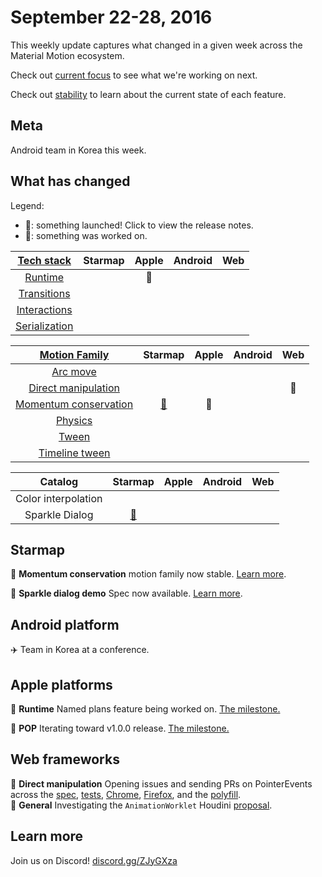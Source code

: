 # September 22-28, 2016

This weekly update captures what changed in a given week across the Material Motion ecosystem.

Check out [current focus](current_focus.md) to see what we're working on next.

Check out [stability](stability.md) to learn about the current state of each feature.

## Meta

Android team in Korea this week.

## What has changed

Legend:

- 🎉: something launched! Click to view the release notes.
- 📝: something was worked on.

| [Tech stack](https://material-motion.gitbooks.io/material-motion-starmap/content/specifications/#tech-stack)    | Starmap | Apple | Android | Web |
|:-------------:|:-------:|:-----:|:-------:|:---:|
| [Runtime](https://material-motion.gitbooks.io/material-motion-starmap/content/specifications/runtime/)       | &nbsp; | 📝 | &nbsp; | &nbsp; |
| [Transitions](https://material-motion.gitbooks.io/material-motion-starmap/content/specifications/transitions.html)   | &nbsp; | &nbsp; | &nbsp; | &nbsp; |
| [Interactions](https://material-motion.gitbooks.io/material-motion-starmap/content/specifications/interactions.html)  | &nbsp; | &nbsp; | &nbsp; | &nbsp; |
| [Serialization](https://material-motion.gitbooks.io/material-motion-starmap/content/specifications/serialization.html) | &nbsp; | &nbsp; | &nbsp; | &nbsp; |

| [Motion Family](https://material-motion.gitbooks.io/material-motion-starmap/content/specifications/motion-family.html)       | Starmap | Apple | Android | Web |
|:-------------------:|:-------:|:-----:|:-------:|:---:|
| [Arc move](https://material-motion.gitbooks.io/material-motion-starmap/content/specifications/motion_family/arc_move.html)            | &nbsp; | &nbsp; | &nbsp; | &nbsp; |
| [Direct manipulation](https://material-motion.gitbooks.io/material-motion-starmap/content/specifications/motion_family/direct_manipulation.html) | &nbsp; | &nbsp; | &nbsp; | 📝 |
| [Momentum conservation](https://material-motion.gitbooks.io/material-motion-starmap/content/specifications/motion_family/springs.html) | [🎉](https://material-motion.gitbooks.io/material-motion-starmap/content/specifications/motion_family/springs.html) | 📝 | &nbsp; | &nbsp; |
| [Physics](https://material-motion.gitbooks.io/material-motion-starmap/content/specifications/motion_family/physics.html)             | &nbsp; | &nbsp; |  &nbsp; | &nbsp; |
| [Tween](https://material-motion.gitbooks.io/material-motion-starmap/content/specifications/motion_family/tween.html)               | &nbsp; | &nbsp; |  &nbsp; | &nbsp; |
| [Timeline tween](https://material-motion.gitbooks.io/material-motion-starmap/content/specifications/motion_family/timeline_tween.html)      | &nbsp; | &nbsp; | &nbsp; | &nbsp; |

| Catalog | Starmap | Apple  | Android | Web    |
|:-------:|:------:|:------:|:-------:|:------:|
|  Color interpolation | &nbsp; | &nbsp; |  &nbsp; | &nbsp; |
|  Sparkle Dialog | [🎉](https://material-motion.gitbooks.io/material-motion-starmap/content/specifications/motion_demos/sparkle_dialog.html) | &nbsp; |  &nbsp; | &nbsp; |

## Starmap

🎉 **Momentum conservation** motion family now stable. [Learn more](https://material-motion.gitbooks.io/material-motion-starmap/content/specifications/motion_family/springs.html).

🎉 **Sparkle dialog demo** Spec now available. [Learn more](https://material-motion.gitbooks.io/material-motion-starmap/content/specifications/motion_demos/sparkle_dialog.html).

## Android platform

✈️ Team in Korea at a conference.

## Apple platforms

📝 **Runtime** Named plans feature being worked on. [The milestone.](https://github.com/material-motion/material-motion-runtime-objc/milestone/4)

📝 **POP** Iterating toward v1.0.0 release. [The milestone.](https://github.com/material-motion/material-motion-family-pop-swift/milestone/1)

## Web frameworks

📝 **Direct manipulation** Opening issues and sending PRs on PointerEvents across the [spec](https://github.com/w3c/pointerevents/issues?utf8=%E2%9C%93&q=is%3Aissue%20author%3Aappsforartists%20), [tests](https://github.com/w3c/web-platform-tests/pull/3794/files), [Chrome](https://bugs.chromium.org/p/chromium/issues/list?can=1&q=brentons+PointerEvent&colspec=ID+Pri+M+Stars+ReleaseBlock+Component+Status+Owner+Summary+OS+Modified&x=m&y=releaseblock&cells=ids), [Firefox](https://bugzilla.mozilla.org/show_bug.cgi?id=1304904), and the [polyfill](https://github.com/jquery/PEP/issues?utf8=%E2%9C%93&q=author%3Aappsforartists).  
📝 **General** Investigating the `AnimationWorklet` Houdini [proposal](https://github.com/WICG/animation-worklet/).

## Learn more

Join us on Discord! [discord.gg/ZJyGXza](https://discord.gg/ZJyGXza)

